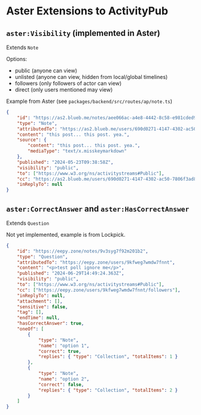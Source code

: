 # Aster Extensions to ActivityPub

## `aster:Visibility` (implemented in Aster)

Extends `Note`

Options:

-   public (anyone can view)
-   unlisted (anyone can view, hidden from local/global timelines)
-   followers (only followers of actor can view)
-   direct (only users mentioned may view)

Example from Aster
(see `packages/backend/src/routes/ap/note.ts`)

```json
{
	"id": "https://as2.blueb.me/notes/aee066ac-a4e8-4442-8c58-e981cded9964",
	"type": "Note",
	"attributedTo": "https://as2.blueb.me/users/690d0271-4147-4302-ac50-7806f3ad8f87",
	"content": "this post... this post. yea.",
	"source": {
		"content": "this post... this post. yea.",
		"mediaType": "text/x.misskeymarkdown"
	},
	"published": "2024-05-23T09:38:58Z",
	"visibility": "public",
	"to": ["https://www.w3.org/ns/activitystreams#Public"],
	"cc": "https://as2.blueb.me/users/690d0271-4147-4302-ac50-7806f3ad8f87/followers",
	"inReplyTo": null
}
```

## `aster:CorrectAnswer` and `aster:HasCorrectAnswer`

Extends `Question`

Not yet implemented, example is from Lockpick.

```json
{
	"id": "https://eepy.zone/notes/9v3syg7f92m201b2",
	"type": "Question",
	"attributedTo": "https://eepy.zone/users/9kfweg7wmdw7fnnt",
	"content": "<p>test poll ignore me</p>",
	"published": "2024-06-29T14:49:24.363Z",
	"visibility": "public",
	"to": ["https://www.w3.org/ns/activitystreams#Public"],
	"cc": ["https://eepy.zone/users/9kfweg7wmdw7fnnt/followers"],
	"inReplyTo": null,
	"attachment": [],
	"sensitive": false,
	"tag": [],
	"endTime": null,
	"hasCorrectAnswer": true,
	"oneOf": [
		{
			"type": "Note",
			"name": "option 1",
			"correct": true,
			"replies": { "type": "Collection", "totalItems": 1 }
		},
		{
			"type": "Note",
			"name": "option 2",
			"correct": false,
			"replies": { "type": "Collection", "totalItems": 2 }
		}
	]
}
```
